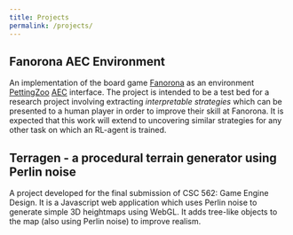 ```yaml
---
title: Projects
permalink: /projects/
---
```


## Fanorona AEC Environment [<i class="fab fa-github"></i>](https://github.com/AbhijeetKrishnan/fanorona-aec)
[<i class="fab fa-python"></i>](https://pypi.org/project/fanorona-aec/)

An implementation of the board game [Fanorona](https://en.wikipedia.org/wiki/Fanorona) as an
environment [PettingZoo](https://github.com/PettingZoo-Team/PettingZoo) [AEC](https://arxiv.org/abs/2009.13051) 
interface. The project is intended to be a test bed for a research project involving extracting
*interpretable strategies* which can be presented to a human player in order to improve their skill
at Fanorona. It is expected that this work will extend to uncovering similar strategies for any
other task on which an RL-agent is trained.

## Terragen - a procedural terrain generator using Perlin noise [<i class="fab fa-github"></i>](https://github.com/AbhijeetKrishnan/terragen)

A project developed for the final submission of CSC 562: Game Engine Design. It is a Javascript web
application which uses Perlin noise to generate simple 3D heightmaps using WebGL. It adds tree-like
objects to the map (also using Perlin noise) to improve realism.
